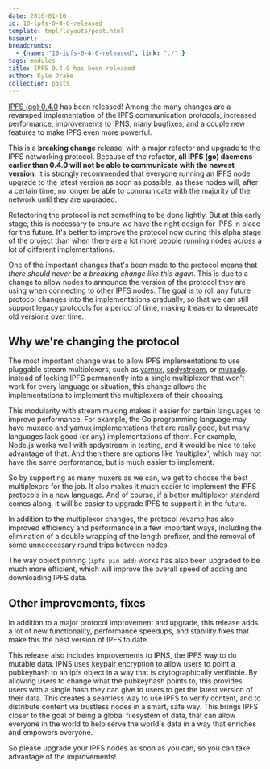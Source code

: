 ```yaml
---
date: 2016-01-10
id: 10-ipfs-0-4-0-released
template: tmpl/layouts/post.html
baseurl: ..
breadcrumbs:
  - {name: "10-ipfs-0-4-0-released", link: "./" }
tags: modules
title: IPFS 0.4.0 has been released
author: Kyle Drake
collection: posts
---
```


[IPFS (go) 0.4.0](https://github.com/ipfs/go-ipfs/releases/tag/v0.4.0) has been released! Among the many changes are a revamped implementation of the IPFS communication protocols, increased performance, improvements to IPNS, many bugfixes, and a couple new features to make IPFS even more powerful.

This is a **breaking change** release, with a major refactor and upgrade to the IPFS networking protocol. Because of the refactor, **all IPFS (go) daemons earlier than 0.4.0 will not be able to communicate with the newest version**. It is strongly recommended that everyone running an IPFS node upgrade to the latest version as soon as possible, as these nodes will, after a certain time, no longer be able to communicate with the majority of the network until they are upgraded.

Refactoring the protocol is not something to be done lightly. But at this early stage, this is necessary to ensure we have the right design for IPFS in place for the future. It's better to improve the protocol now during this alpha stage of the project than when there are a lot more people running nodes across a lot of different implementations.

One of the important changes that's been made to the protocol means that *there should never be a breaking change like this again*. This is due to a change to allow nodes to announce the version of the protocol they are using when connecting to other IPFS nodes. The goal is to roll any future protocol changes into the implementations gradually, so that we can still support legacy protocols for a period of time, making it easier to deprecate old versions over time.

## Why we're changing the protocol

The most important change was to allow IPFS implementations to use pluggable stream multiplexers, such as [yamux](https://github.com/hashicorp/yamux), [spdystream](https://github.com/docker/spdystream), or [muxado](https://github.com/inconshreveable/muxado). Instead of locking IPFS permanently into a single multiplexer that won't work for every language or situation, this change allows the implementations to implement the multiplexers of their choosing.

This modularity with stream muxing makes it easier for certain languages to improve performance. For example, the Go programming language may have muxado and yamux implementations that are really good, but many languages lack good (or any) implementations of them. For example, Node.js works well with spdystream in testing, and it would be nice to take advantage of that. And then there are options like 'multiplex', which may not have the same performance, but is much easier to implement.

So by supporting as many muxers as we can, we get to choose the best multiplexors for the job. It also makes it much easier to implement the IPFS protocols in a new language. And of course, if a better multiplexor standard comes along, it will be easier to upgrade IPFS to support it in the future.

In addition to the multiplexor changes, the protocol revamp has also improved efficiency and performance in a few important ways, including the elimination of a double wrapping of the length prefixer, and the removal of some unneccessary round trips between nodes.

The way object pinning (`ipfs pin add`) works has also been upgraded to be much more efficient, which will improve the overall speed of adding and downloading IPFS data.

## Other improvements, fixes

In addition to a major protocol improvement and upgrade, this release adds a lot of new functionality, performance speedups, and stability fixes that make this the best version of IPFS to date.

This release also includes improvements to IPNS, the IPFS way to do mutable data. IPNS uses keypair encryption to allow users to point a pubkeyhash to an ipfs object in a way that is crytographically verifiable. By allowing users to change what the pubkeyhash points to, this provides users with a single hash they can give to users to get the latest version of their data. This creates a seamless way to use IPFS to verify content, and to distribute content via trustless nodes in a smart, safe way. This brings IPFS closer to the goal of being a global filesystem of data, that can allow everyone in the world to help serve the world's data in a way that enriches and empowers everyone.

So please upgrade your IPFS nodes as soon as you can, so you can take advantage of the improvements!

